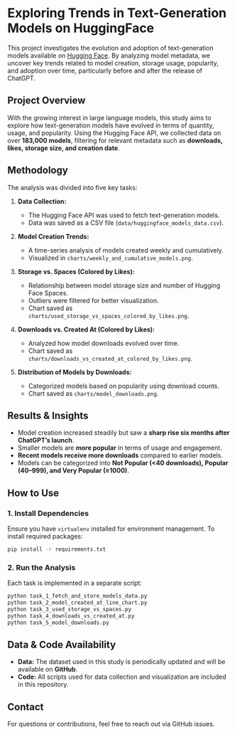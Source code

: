 # **Exploring Trends in Text-Generation Models on HuggingFace**  

This project investigates the evolution and adoption of text-generation models available on [Hugging Face](https://huggingface.co/). By analyzing model metadata, we uncover key trends related to model creation, storage usage, popularity, and adoption over time, particularly before and after the release of ChatGPT.  

## **Project Overview**  

With the growing interest in large language models, this study aims to explore how text-generation models have evolved in terms of quantity, usage, and popularity. Using the Hugging Face API, we collected data on over **183,000 models**, filtering for relevant metadata such as **downloads, likes, storage size, and creation date**.  

## **Methodology**  

The analysis was divided into five key tasks:  

1. **Data Collection:**  
   - The Hugging Face API was used to fetch text-generation models.  
   - Data was saved as a CSV file (`data/huggingface_models_data.csv`).  

2. **Model Creation Trends:**  
   - A time-series analysis of models created weekly and cumulatively.  
   - Visualized in `charts/weekly_and_cumulative_models.png`.  

3. **Storage vs. Spaces (Colored by Likes):**  
   - Relationship between model storage size and number of Hugging Face Spaces.  
   - Outliers were filtered for better visualization.  
   - Chart saved as `charts/used_storage_vs_spaces_colored_by_likes.png`.  

4. **Downloads vs. Created At (Colored by Likes):**  
   - Analyzed how model downloads evolved over time.  
   - Chart saved as `charts/downloads_vs_created_at_colored_by_likes.png`.  

5. **Distribution of Models by Downloads:**  
   - Categorized models based on popularity using download counts.  
   - Chart saved as `charts/model_downloads.png`.  

## **Results & Insights**  

- Model creation increased steadily but saw a **sharp rise six months after ChatGPT’s launch**.  
- Smaller models are **more popular** in terms of usage and engagement.  
- **Recent models receive more downloads** compared to earlier models.  
- Models can be categorized into **Not Popular (<40 downloads), Popular (40–999), and Very Popular (≥1000)**.  

## **How to Use**  

### **1. Install Dependencies**  

Ensure you have `virtualenv` installed for environment management. To install required packages:  

```bash
pip install -r requirements.txt
```

### **2. Run the Analysis**  

Each task is implemented in a separate script:  

```bash
python task_1_fetch_and_store_models_data.py  
python task_2_model_created_at_line_chart.py  
python task_3_used_storage_vs_spaces.py  
python task_4_downloads_vs_created_at.py  
python task_5_model_downloads.py  
```

## **Data & Code Availability**  

- **Data:** The dataset used in this study is periodically updated and will be available on **GitHub**.  
- **Code:** All scripts used for data collection and visualization are included in this repository.  

## **Contact**  

For questions or contributions, feel free to reach out via GitHub issues.  